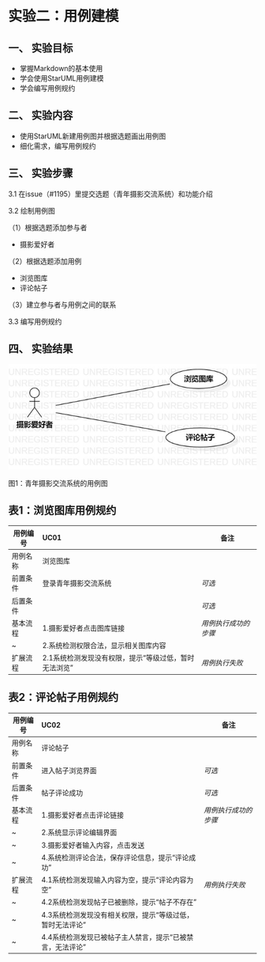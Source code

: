 # 实验二：用例建模

## 一、 实验目标

- 掌握Markdown的基本使用
- 学会使用StarUML用例建模
- 学会编写用例规约

## 二、 实验内容

- 使用StarUML新建用例图并根据选题画出用例图
- 细化需求，编写用例规约

## 三、 实验步骤

3.1 在issue（#1195）里提交选题（青年摄影交流系统）和功能介绍

3.2 绘制用例图

（1）根据选题添加参与者
- 摄影爱好者

（2）根据选题添加用例
- 浏览图库
- 评论帖子

（3）建立参与者与用例之间的联系

3.3 编写用例规约

## 四、 实验结果

![用例图](./Lab2_UseCaseDiagram.jpg)

图1：青年摄影交流系统的用例图

## 表1：浏览图库用例规约  

用例编号  | UC01 | 备注  
-|:-|-  
用例名称  | 浏览图库  |   
前置条件  | 登录青年摄影交流系统     | *可选*   
后置条件  |      | *可选*   
基本流程  | 1.摄影爱好者点击图库链接  |*用例执行成功的步骤*    
~| 2.系统检测权限合法，显示相关图库内容  |   
扩展流程  | 2.1系统检测发现没有权限，提示“等级过低，暂时无法浏览”   |*用例执行失败*    

## 表2：评论帖子用例规约  

用例编号  | UC02 | 备注  
-|:-|-  
用例名称  | 评论帖子  |   
前置条件  | 进入帖子浏览界面    | *可选*   
后置条件  | 帖子评论成功     | *可选*   
基本流程  | 1.摄影爱好者点击评论链接  |*用例执行成功的步骤*    
~| 2.系统显示评论编辑界面  |   
~| 3.摄影爱好者输入内容，点击发送   |   
~| 4.系统检测评论合法，保存评论信息，提示“评论成功”   |   
扩展流程  | 4.1系统检测发现输入内容为空，提示“评论内容为空”   |*用例执行失败*    
~| 4.2系统检测发现帖子已被删除，提示“帖子不存在”   |
~| 4.3系统检测发现没有相关权限，提示“等级过低，暂时无法评论”   |
~| 4.4系统检测发现已被帖子主人禁言，提示“已被禁言，无法评论”   |
